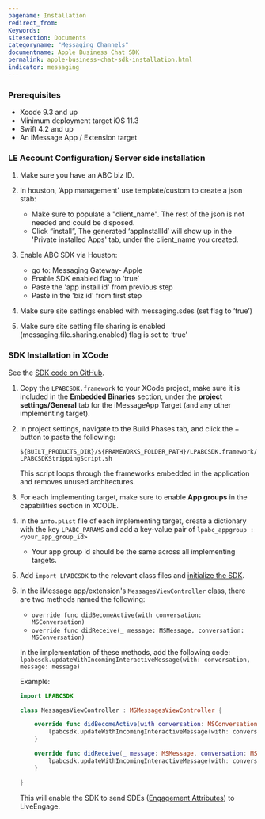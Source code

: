 ```yaml
---
pagename: Installation
redirect_from:
Keywords:
sitesection: Documents
categoryname: "Messaging Channels"
documentname: Apple Business Chat SDK
permalink: apple-business-chat-sdk-installation.html
indicator: messaging
---
```


### Prerequisites

- Xcode 9.3 and up
- Minimum deployment target iOS 11.3
- Swift 4.2 and up
- An iMessage App / Extension target

### LE Account Configuration/ Server side installation
 
1.  Make sure you have an ABC biz ID.
2. In houston, ‘App management' use template/custom to create a json stab:
	- Make sure to populate a "client_name". The rest of the json is not needed and could be disposed. 
	- Click “install”, The generated ‘appInstallId’ will show up in the 'Private installed Apps' tab, under the client_name you created.
3. Enable ABC SDK via Houston:
	- go to: Messaging Gateway- Apple
	- Enable SDK enabled flag to ‘true’
	- Paste the 'app install id' from previous step
	- Paste in the 'biz id' from first step
	
4. Make sure site settings enabled with messaging.sdes (set flag to ‘true’)
5. Make sure site setting file sharing is enabled (messaging.file.sharing.enabled) flag is set to ‘true’

### SDK Installation in XCode

See the [SDK code on GitHub](https://github.com/LivePersonInc/lpabcsdk).

1. Copy the `LPABCSDK.framework` to your XCode project, make sure it is included in the **Embedded Binaries** section, under the **project settings/General** tab for the iMessageApp Target (and any other implementing target).

2. In project settings, navigate to the Build Phases tab, and click the + button to paste the following:

    `${BUILT_PRODUCTS_DIR}/${FRAMEWORKS_FOLDER_PATH}/LPABCSDK.framework/LPABCSDKStrippingScript.sh`

    This script loops through the frameworks embedded in the application and removes unused architectures.

3. For each implementing target, make sure to enable **App groups** in the capabilities section in XCODE.

4. In the `info.plist` file of each implementing target, create a dictionary with the key `LPABC_PARAMS` and add a key-value pair of `lpabc_appgroup : <your_app_group_id>` 

    * Your app group id should be the same across all implementing targets.

5. Add `import LPABCSDK` to the relevant class files and [initialize the SDK](apple-business-chat-sdk-implementation.html#initializing-the-sdk).

6. In the iMessage app/extension's  `MessagesViewController` class,  there are two methods named the following:

    - `override func didBecomeActive(with conversation: MSConversation)`	 
    - `override func didReceive(_ message: MSMessage, conversation: MSConversation)`

    In the implementation of these methods, add the following code: `lpabcsdk.updateWithIncomingInteractiveMessage(with: conversation, message: message)`

    Example:

    ```swift
    import LPABCSDK

    class MessagesViewController : MSMessagesViewController {

        override func didBecomeActive(with conversation: MSConversation) {
            lpabcsdk.updateWithIncomingInteractiveMessage(with: conversation, message: message)
        }

        override func didReceive(_ message: MSMessage, conversation: MSConversation) {
            lpabcsdk.updateWithIncomingInteractiveMessage(with: conversation, message: message)
        }

    }
    ```

    This will enable the SDK to send SDEs ([Engagement Attributes](engagement-attributes-types-of-engagement-attributes.html)) to LiveEngage.